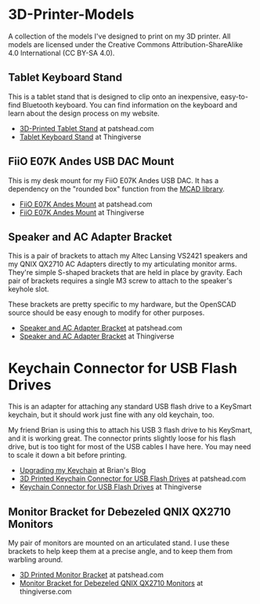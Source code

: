 # 3D-Printer-Models

A collection of the models I've designed to print on my 3D printer.  All models are licensed under the Creative Commons Attribution-ShareAlike 4.0 International (CC BY-SA 4.0).

## Tablet Keyboard Stand

This is a tablet stand that is designed to clip onto an inexpensive, easy-to-find Bluetooth keyboard.  You can find information on the keyboard and learn about the design process on my website.

 * [3D-Printed Tablet Stand][1] at patshead.com
 * [Tablet Keyboard Stand][3] at Thingiverse

## FiiO E07K Andes USB DAC Mount

This is my desk mount for my FiiO E07K Andes USB DAC.  It has a dependency on the "rounded box" function from the [MCAD library][2].

 * [FiiO E07K Andes Mount][4] at patshead.com
 * [FiiO E07K Andes Mount][5] at Thingiverse

## Speaker and AC Adapter Bracket

This is a pair of brackets to attach my Altec Lansing VS2421 speakers and my QNIX QX2710 AC Adapters directly to my articulating monitor arms.  They're simple S-shaped brackets that are held in place by gravity.  Each pair of brackets requires a single M3 screw to attach to the speaker's keyhole slot.

These brackets are pretty specific to my hardware, but the OpenSCAD source should be easy enough to modify for other purposes.

 * [Speaker and AC Adapter Bracket][7] at patshead.com
 * [Speaker and AC Adapter Bracket][6] at Thingiverse

# Keychain Connector for USB Flash Drives

This is an adapter for attaching any standard USB flash drive to a KeySmart
keychain, but it should work just fine with any old keychain, too.

My friend Brian is using this to attach his USB 3 flash drive to his
KeySmart, and it is working great. The connector prints slightly loose for
his flash drive, but is too tight for most of the USB cables I have here. You
may need to scale it down a bit before printing.

 * [Upgrading my Keychain][bk] at Brian's Blog
 * [3D Printed Keychain Connector for USB Flash Drives][pk] at patshead.com
 * [Keychain Connector for USB Flash Drives][tk] at Thingiverse

## Monitor Bracket for Debezeled QNIX QX2710 Monitors

My pair of monitors are mounted on an articulated stand. I use these brackets to help keep them at a precise angle, and to keep them from warbling around.

* [3D Printed Monitor Bracket][mp] at patshead.com
* [Monitor Bracket for Debezeled QNIX QX2710 Monitors][mt] at thingiverse.com


[mp]: http://blog.patshead.com/2015/02/3d-printed-monitor-bracket.html "3D Printed Monitor Bracket at patshead.com"
[mt]: http://www.thingiverse.com/thing:685869 "Monitor Bracket for Debezeled QNIX QX2710 Monitors at thingiverse"
[1]: http://blog.patshead.com/2014/07/3d-printed-tablet-stand-for-an-inexpensive-bluetooth-keyboard.html "3D-Printed Tablet Stand For an Inexpensive Bluetooth Keyboard"
[2]: https://github.com/SolidCode/MCAD "MCAD library at GitHub"
[3]: http://www.thingiverse.com/thing:393754 "Clip-on Tablet Stand for a Bluetooth Keyboard at Thingiverse"
[4]: http://blog.patshead.com/2014/07/3d-printed-desk-mount-for-my-fiio-e07k-usb-dac.html "Creating a 3D Printed Desk Mount For My FiiO E07K USB DAC using OpenSCAD"
[5]: http://www.thingiverse.com/thing:409200 "FiiO E07K Andes Mount at Thingiverse"
[pk]: http://blog.patshead.com/2014/10/3d-printed-keychain-connector-for-usb-flash-drives.html "3D Printed Keychain Connector for USB Flash Drives"
[bk]: http://blog.brianmoses.net/2014/10/upgrading-my-keychain.html "Upgrading my Keychain at Brian's Blog"
[tk]: http://www.thingiverse.com/thing:495278 "Keychain Connector for USB Flash Drives at Thingiverse"
[6]: http://www.thingiverse.com/thing:453545 "Speaker and AC Adapter Brackets at Thingiverse"
[7]: http://blog.patshead.com/2014/09/3d-printed-speaker-and-ac-adapter-brackets.html "3D Printed Speaker and AC Adapter Brackets at patshead.com"
